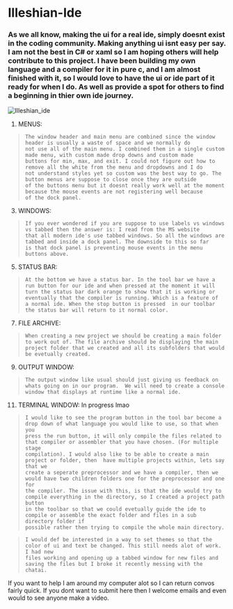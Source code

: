 # Illeshian-Ide
                            
### As we all know, making the ui for a real ide, simply doesnt exist in the coding community. Making anything ui isnt easy per say. I am not the best in C# or xaml so I am hoping others will help contribute to this project. I have been building my own language and a compiler for it in pure c, and I am almost finished with it, so I would love to have the ui or ide part of it ready for when I do. As well as provide a spot for others to find a beginning in thier own ide journey.

![Illeshian_ide](https://github.com/ravenleeblack/Illeshian-Ide/assets/76606152/59f95599-8e48-4abe-a98e-481588dc6ae5)

1) MENUS:
>     The window header and main menu are combined since the window header is usually a waste of space and we normally do
>     not use all of the main menu. I combined them in a single custom made menu, with custom made drop downs and custom made
>     buttons for min, max, and exit. I could not figure out how to remove all the white from the menu and dropdowns and I do
>     not understand styles yet so custom was the best way to go. The button menus are suppose to close once they are outside
>     of the buttons menu but it doesnt really work well at the moment because the mouse events are not registering well because
>     of the dock panel.

3) WINDOWS:
>     If you ever wondered if you are suppose to use labels vs windows vs tabbed then the answer is: I read from the MS website
>     that all modern ide's use tabbed windows. So all the windows are tabbed and inside a dock panel. The downside to this so far
>     is that dock panel is preventing mouse events in the menu buttons above.

5) STATUS BAR:
>     At the bottom we have a status bar. In the tool bar we have a run button for our ide and when pressed at the moment it will
>     turn the status bar dark orange to show that it is working or eventually that the compiler is running. Which is a feature of
>     a normal ide. When the stop button is pressed  in our toolbar the status bar will return to it normal color.

7) FILE ARCHIVE:
>     When creating a new project we should be creating a main folder to work out of. The file archive should be displaying the main
>     project folder that we created and all its subfolders that would be evetually created.

9) OUTPUT WINDOW:
>     The output window like usual should just giving us feedback on whats going on in our program.  We will need to create a console
>     window that displays at runtime like a normal ide.

11) TERMINAL WINDOW: In progress lmao

>     I would like to see the program button in the tool bar become a drop down of what language you would like to use, so that when you
>     press the run button, it will only compile the files related to that compiler or assembler that you have chosen. (For multiple stage
>     compilation). I would also like to be able to create a main project or folder, then  have multiple projects within, lets say that we
>     create a seperate preprocessor and we have a compiler, then we would have two children folders one for the preprocessor and one for
>     the compiler. The issue with this, is that the ide would try to compile everything in the directory, so I created a project path button
>     in the toolbar so that we could evetually guide the ide to compile or assemble the exact folder and files in a sub directory folder if
>     possible rather then trying to compile the whole main directory.

>     I would def be interested in a way to set themes so that the color of ui and text be changed. This still needs alot of work. I had new
>     files working and opening up a tabbed window for new files and saving the files but I broke it recently messing with the chatai.

If you want to help I am around my computer alot so I can return convos fairly quick. If you dont want to submit here then I welcome emails and even would to see anyone make a video.
